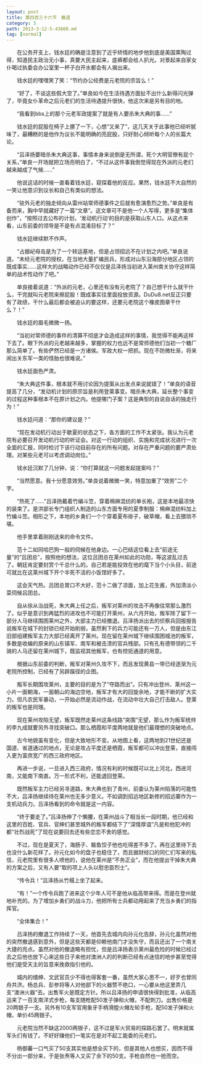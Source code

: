 ```yaml
---
layout: post
title: 第四百三十六节　撤退
category: 5
path: 2013-3-12-5-43600.md
tag: [normal]
---
```


　　在公务开支上，钱水廷的确是注意到了近乎矫情的地步他到底是美国熏陶过得，知道民主政治无小事，真要大民主起来，底裤都会给人扒光。对景起来自家女仆喝过执委会办公室里一杯子白开水都会有人揭出来。

　　钱水廷的嘿嘿笑了笑：“节约办公经费是元老院的宗旨么！”

　　“好了，不谈这些假大空了。”单良如今在生活待遇方面扯不出什么新得闪光弹了，毕竟女仆革命之后元老们的生活待遇提升很快，他这次来是另有目的地。

　　“我看到bbs上的那个元老军政提案了就是有人要杀朱大典的事……”

　　钱水廷的屁股在椅子上挪了一下，心想“又来了”，这几天关于此事他已经听腻味了，最糟糕的是他作为议长不能明确的亮屁股，只好耐心倾听每个人的长篇大论。

　　“吕泽扬要暗杀朱大典这事，事情本身来说倒是无所谓，死个大明官僚有屁个关系，”单良一开场就把立场亮明白了，“不过从这件事我倒觉得现在外派的元老们越来越成了气候……”

　　他说这话的时候一直看着钱水廷，窥探着他的反应。果然，钱水廷不大自然的一笑让他意识到议长和自己有类似的想法。

　　“驻外元老的独走倾向从雷州站常师德事件之后就有愈演愈烈之势。”单良是有备而来，胸中早就藏好了一篇“文章”。这文章可不是他一个人写得，更多是“集体创作”，“按照过去公布的计划，‘发动机行动’的目的是获取山东人口。从这点来看，山东前委的领导是不是有点混淆目标了？”

　　钱水廷继续默不作声。

　　“占据屺母岛是为了一个转运基地，但是占领招远不在计划之内吧。”单良说道。“未经元老院的授权，在当地大量扩编民兵，形成对山东沿海部分地区占领的既成事实……这样大的战略动作已经不仅仅是吕泽扬当初进入莱州南关协守这样简单的战术性动作了吧。”

　　单良接着说道：“外派的元老，心里还有没有元老院了？自己想干什么就干什么，干完就叫元老院来擦屁股！既成事实往里面投放资源。DuDu8.net反正只要有了政绩，干什么最后都会被追认的要这样，还要元老院这个橡皮图章干什么？！”

　　钱水廷的眉毛微微一扬。

　　“当初对常师德的事件的清算不彻底才会造成这样的事情，我觉得不能再这样下去了。眼下外派的元老越来越多，掌握的权力也远不是常师德他们当初一个糖厂那么简单了。有些俨然已经是一方诸侯。军政大权一把抓。现在不防微杜渐，将来闹出关东军一类的怪胎也很难说。”

　　钱水廷面色严肃。

　　“朱大典这件事，根本就不用讨论因为提案从出发点来说就错了！”单良的语音提高了几分，“发动机计划的原宗旨是利用登莱事变。暗杀朱大典，延长整个事变的过程这种事根本不在原计划之内。他提哪门子案？这是典型的自说自话的独走行为！”

　　钱水廷问道：“那你的建议是？”

　　“现在发动机行动出于歇夏的状态之下，各方面的工作不太紧张。我认为元老院有必要召开发动机行动的听证会。对这一行动的组织、实施和完成状况进行一次全面的汇报，同时检讨下该行动目前存在的所有问题。对存在严重问题的要严肃处理。对某些元老可以考虑调动岗位。”

　　钱水廷沉默了几分钟，说：“你打算就这一问题发起提案吗？”

　　“当然愿意。我十分愿意效劳。”单良说着微微一笑，特意加重了“效劳”二个字。

　　“热死了……”吕泽扬戴着竹编斗笠，穿着棉麻混纺的单长袍，这是本地最凉快的装束了。是洪部长专门组织人制造的山东方面专用的夏季制服：棉麻混纺料加上竹编斗笠。相形之下，本地的乡勇们一个个穿着夏布褂子，破草帽，看上去猥琐不堪。

　　他手里拿着刚刚送来的命令文件。

　　范十二如同哈巴狗一般的伺候在他身边。一心巴结这位看上去“前途无量”的“吕团总”，按照他的想法，这位吕团总在莱州如此的功勋，等这波乱过去了。朝廷肯定要封赏个千总什么的。自己若是能投效在他的麾下当个小头目，前途可就比在这莱州城下开个半死不活的小饭馆好多了。

　　这会天气热。吕团总胃口不大好，范十二做了凉面，加上花生酱，外加清淡小菜伺候吕团总。

　　自从徐从治战死，朱大典上任之后，叛军对莱州的攻击不再像往常那么激烈了。似乎是意识到再猛烈的进攻也不可能打开莱州，从六月开始，叛军除了留下一部分人马继续围困莱州之外，大部主力已经撤退。吕泽扬派出去的侦察兵回报报告说叛军在城下的封锁已经开始削弱，虽然剩下的兵力可能还有一万人，但是由东江旧部组建叛军主力大部已经离开了莱州。现在留在莱州城下继续围困城池的叛军，多数是收编的原来的山东镇军、南军和被击溃的官兵残部。只有孔有德带领的二千骑的人马还留在莱州城下，既监视其他叛军，也有控扼通道的用意。

　　根据山东前委的判断，叛军对莱州久攻不下，而且发现黄县一带已经逐渐为元老院所控制，已经有了另辟蹊径的企图。

　　叛军长期围攻莱州，主要的目的是为了“夺路而出”。只有冲出登州、莱州这一小片一面朝海，一面朝山的海边空地，叛军才有大的回旋余地，才能不断的扩大实力。但凡农民军暴动，一开始必然是流动作战，在流动中壮大自己打击敌人。登莱的叛军也是同理。

　　现在莱州攻陷无望，叛军既然走莱州这条线路“突围”无望，那么作为叛军统帅的李九成就要另外寻找突破口。那么栖霞和平度两地就是他们最理想的突破地点。

　　古今地貌虽有变化，但是大致地形不变。从地图上看，这两地到21世纪还是国道、省道通过的地点，无论是攻占平度还是栖霞，叛军都可以冲出登莱，直接闯入更为富庶宽广的西三政府地区。

　　再进一步说，一旦进入西三政府，情况有利的时候既可以北上河北，西进河南，又能南下南直。万一形式不利，还能退回登莱。

　　既然叛军主力已经另寻道路，朱大典也到了青州，前委认为莱州陷落的可能性不大，吕泽扬继续待在莱州也无多少意义。不如调到招远地区新修的招远寨作为一支机动兵力。吕泽扬看到的命令就是这一内容。

　　“终于要走了。”吕泽扬伸了个懒腰，在莱州战斗了相当长一段时期，他已经和这里的百姓、官兵、官绅们甚至城外的叛军都结下了“深情厚谊”凡是和他犯冲的都“壮烈战死”了现在说要回去还有些恋恋不舍的感觉。

　　不过，现在是夏天了，海肠子、鲅鱼饺子他也吃得差不多了。再在这里待下去也没什么新花样了。孙元化如今的盘子也稳住了，而且据财经口的同仁们写来的私信，元老院里有很多人喷他的，说他在莱州是“不务正业”，而在他提出干掉朱大典的方案之后，又有人要“取的项上人头以慰忠臣烈士”。

　　“传令兵！”吕泽扬从竹榻上坐了起来。

　　“有！”一个传令兵跑了进来这个少年人可不是他从临高带来得。而是在登州就地补充的。为了增加乡勇们的战斗力，他把所有士兵都动用起来了充当乡勇们的指挥官。

　　“全体集合！”

　　吕泽扬的撤退工作持续了一天，他首先去城内向孙元化告辞，孙元化虽然对他的突然撤退感到意外，但是这些天都是仰赖他南门才没失守，而且还出了一个南关大捷的亮点。虽然对他的撤退略有担忧，但是吕泽扬表示莱州最危险的时候已经过去之后他也放下心来这些日子来他对澳洲人的的判断已经有点迷信的地步甚至觉得他们是受天主的旨意来挽救指引他的。

　　城内的缙绅、文武官员少不得也得客套一番，虽然大家心思不一，好歹也曾同舟共济。杨总兵、彭参将等人对他部下的火器赞不绝口，一心要从他这里弄几支“澳洲火器”去。出售军火是既定方针。所以吕泽扬的申请很快得到批准，从临高运来了一百支南洋式步枪，每支随枪配50发子弹和火帽，不配刺刀。出售价格是20两银子一支。另外有10支军官用象牙手柄滑膛火帽左轮手枪，配50发子弹和火帽，单价45两银子。

　　元老院当然不缺这2000两银子，这不过是军火贸易的探路石罢了。明末就属军头们有钱了。不好好赚他们一笔实在是对不起工能委的元老们。

　　杨御蕃一口气买了50支其实他是想全买下的，但是其他人也想买，因而不得不分出一部分来，于是张焘等人又买了余下的50支。手枪自然也一抢而空。